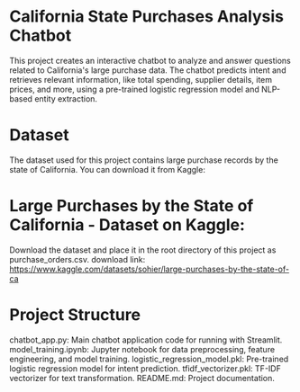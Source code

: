 # California State Purchases Analysis Chatbot

This project creates an interactive chatbot to analyze and answer questions related to California's large purchase data. The chatbot predicts intent and retrieves relevant information, like total spending, supplier details, item prices, and more, using a pre-trained logistic regression model and NLP-based entity extraction.

# Dataset
The dataset used for this project contains large purchase records by the state of California. You can download it from Kaggle:

# Large Purchases by the State of California - Dataset on Kaggle: 
Download the dataset and place it in the root directory of this project as purchase_orders.csv.
download link: https://www.kaggle.com/datasets/sohier/large-purchases-by-the-state-of-ca

# Project Structure
chatbot_app.py: Main chatbot application code for running with Streamlit.
model_training.ipynb: Jupyter notebook for data preprocessing, feature engineering, and model training.
logistic_regression_model.pkl: Pre-trained logistic regression model for intent prediction.
tfidf_vectorizer.pkl: TF-IDF vectorizer for text transformation.
README.md: Project documentation.
